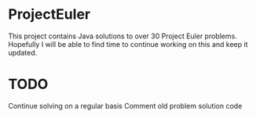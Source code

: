 # ProjectEuler

This project contains Java solutions to over 30 Project Euler problems. Hopefully I will be able to find time to continue working on this and keep it updated. 

# TODO
Continue solving on a regular basis
Comment old problem solution code
